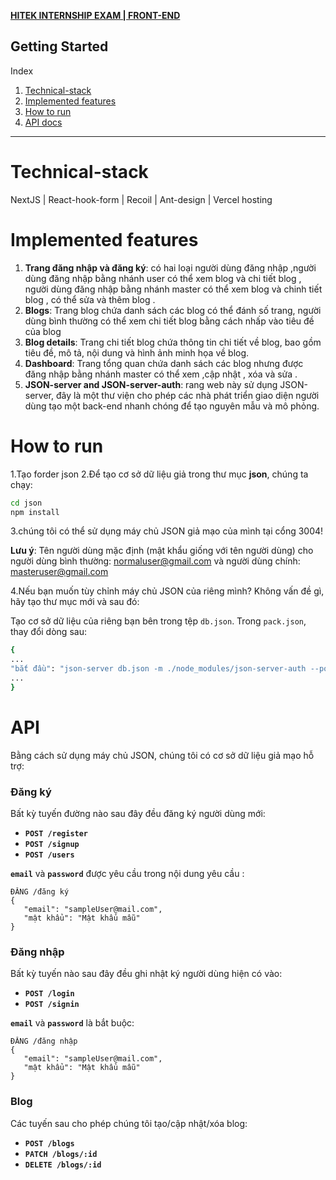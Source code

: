 [**HITEK INTERNSHIP EXAM | FRONT-END**]()

## Getting Started
Index
1. [Technical-stack
 ](#technical-stack)
2. [Implemented features ](#implemented-features)
3. [How to run](#how-to-run)
4. [API docs](#api)

---


# Technical-stack

NextJS | React-hook-form | Recoil | Ant-design | Vercel hosting

# Implemented features

1. **Trang đăng nhập và đăng ký**: có hai loại người dùng đăng nhập ,người dùng đăng nhập bằng nhánh user có thể xem blog và chi tiết blog , người dùng đăng nhập bằng nhánh master có thể xem blog và chinh tiết blog , có thể sửa và thêm blog .
2. **Blogs**: Trang blog chứa danh sách các blog có thể đánh số trang, người dùng bình thường có thể xem chi tiết blog bằng cách nhấp vào tiêu đề của blog
3. **Blog details**: Trang chi tiết blog chứa thông tin chi tiết về blog, bao gồm tiêu đề, mô tả, nội dung và hình ảnh minh họa về blog.
4. **Dashboard**: Trang tổng quan chứa danh sách các blog nhưng được đăng nhập bằng nhánh master có thể xem ,cập nhật , xóa và sửa .
5. **JSON-server and JSON-server-auth**: rang web này sử dụng JSON-server, đây là một thư viện cho phép các nhà phát triển giao diện người dùng tạo một back-end nhanh chóng để tạo nguyên mẫu và mô phỏng.


# How to run

1.Tạo forder json 
2.Để tạo cơ sở dữ liệu giả trong thư mục **json**, chúng ta chạy:
```sh
cd json
npm install
```
3.chúng tôi có thể sử dụng máy chủ JSON giả mạo của mình tại cổng 3004!

**Lưu ý**: Tên người dùng mặc định (mật khẩu giống với tên người dùng) cho người dùng bình thường: normaluser@gmail.com và người dùng chính: masteruser@gmail.com

4.Nếu bạn muốn tùy chỉnh máy chủ JSON của riêng mình? Không vấn đề gì, hãy tạo thư mục mới và sau đó:

Tạo cơ sở dữ liệu của riêng bạn bên trong tệp ``` db.json ```. Trong ``` pack.json ```, thay đổi dòng sau:
```sh
{
...
"bắt đầu": "json-server db.json -m ./node_modules/json-server-auth --port 3004"
...
}
```

# API

Bằng cách sử dụng máy chủ JSON, chúng tôi có cơ sở dữ liệu giả mạo hỗ trợ:
### Đăng ký

Bất kỳ tuyến đường nào sau đây đều đăng ký người dùng mới:

- **`POST /register`**
- **`POST /signup`**
- **`POST /users`**

**`email`** và **`password`** được yêu cầu trong nội dung yêu cầu :

``` http
ĐĂNG /đăng ký
{
   "email": "sampleUser@mail.com",
   "mật khẩu": "Mật khẩu mẫu"
}
```

### Đăng nhập

Bất kỳ tuyến nào sau đây đều ghi nhật ký người dùng hiện có vào:

- **`POST /login`**
- **`POST /signin`**

 **`email`** và **`password`** là bắt buộc:

``` http
ĐĂNG /đăng nhập
{
   "email": "sampleUser@mail.com",
   "mật khẩu": "Mật khẩu mẫu"
}
```

### Blog

Các tuyến sau cho phép chúng tôi tạo/cập nhật/xóa blog:

- **`POST /blogs`**
- **`PATCH /blogs/:id`**
- **`DELETE /blogs/:id`**
